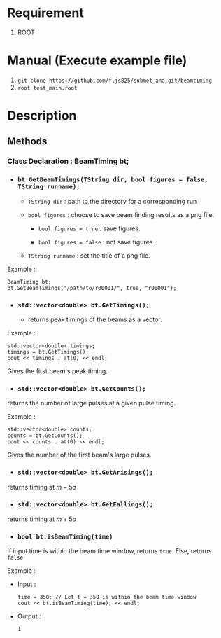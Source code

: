 # Requirement
1. ROOT
# Manual (Execute example file)
1. `git clone https://github.com/fljs825/submet_ana.git/beamtiming`
2. `root test_main.root`
# Description
## Methods
### Class Declaration : BeamTiming bt;
- ### `bt.GetBeamTimings(TString dir, bool figures = false, TString runname);`
  - `TString dir` : path to the directory for a corresponding run

  - `bool figures` : choose to save beam finding results as a png file. 

    - `bool figures = true` : save figures. 

    - `bool figures = false` : not save figures.

  - `TString runname` : set the title of a png file.

Example : 
```
BeamTiming bt;
bt.GetBeamTimings("/path/to/r00001/", true, "r00001");
```

- ### `std::vector<double> bt.GetTimings();`

  - returns peak timings of the beams as a vector.

Example :
```
std::vector<double> timings;
timings = bt.GetTimings();
cout << timings . at(0) << endl;
```
Gives the first beam's peak timing. 

- ### `std::vector<double> bt.GetCounts();`

returns the number of large pulses at a given pulse timing.

Example : 
```
std::vector<double> counts;
counts = bt.GetCounts();
cout << counts . at(0) << endl;
```
Gives the number of the first beam's large pulses. 

- ### `std::vector<double> bt.GetArisings();`

returns timing at $m - 5\sigma$

- ### `std::vector<double> bt.GetFallings();`

returns timing at $m + 5\sigma$

- ### `bool bt.isBeamTiming(time)`

If input time is within the beam time window, returns `true`. Else, returns `false`

Example :

- Input : 

  ```
  time = 350; // Let t = 350 is within the beam time window
  cout << bt.isBeamTiming(time); << endl;
  ```

- Output :

  ```
  1
  ```

